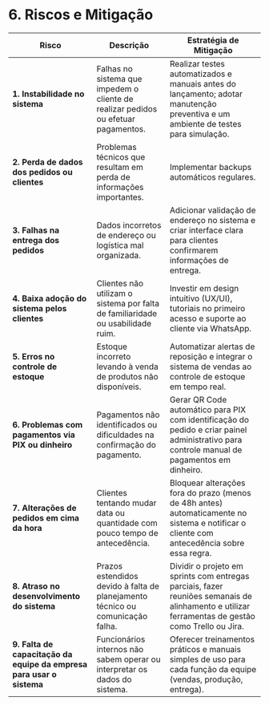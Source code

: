 # 6. Riscos e Mitigação

<table>
  <thead>
    <tr>
      <th>Risco</th>
      <th>Descrição</th>
      <th>Estratégia de Mitigação</th>
    </tr>
  </thead>
  <tbody>
    <tr>
      <td><strong>1. Instabilidade no sistema</strong></td>
      <td>Falhas no sistema que impedem o cliente de realizar pedidos ou efetuar pagamentos.</td>
      <td>Realizar testes automatizados e manuais antes do lançamento; adotar manutenção preventiva e um ambiente de testes para simulação.</td>
    </tr>
    <tr>
      <td><strong>2. Perda de dados dos pedidos ou clientes</strong></td>
      <td>Problemas técnicos que resultam em perda de informações importantes.</td>
      <td>Implementar backups automáticos regulares.</td>
    </tr>
    <tr>
      <td><strong>3. Falhas na entrega dos pedidos</strong></td>
      <td>Dados incorretos de endereço ou logística mal organizada.</td>
      <td>Adicionar validação de endereço no sistema e criar interface clara para clientes confirmarem informações de entrega.</td>
    </tr>
    <tr>
      <td><strong>4. Baixa adoção do sistema pelos clientes</strong></td>
      <td>Clientes não utilizam o sistema por falta de familiaridade ou usabilidade ruim.</td>
      <td>Investir em design intuitivo (UX/UI), tutoriais no primeiro acesso e suporte ao cliente via WhatsApp.</td>
    </tr>
    <tr>
      <td><strong>5. Erros no controle de estoque</strong></td>
      <td>Estoque incorreto levando à venda de produtos não disponíveis.</td>
      <td>Automatizar alertas de reposição e integrar o sistema de vendas ao controle de estoque em tempo real.</td>
    </tr>
    <tr>
      <td><strong>6. Problemas com pagamentos via PIX ou dinheiro</strong></td>
      <td>Pagamentos não identificados ou dificuldades na confirmação do pagamento.</td>
      <td>Gerar QR Code automático para PIX com identificação do pedido e criar painel administrativo para controle manual de pagamentos em dinheiro.</td>
    </tr>
    <tr>
      <td><strong>7. Alterações de pedidos em cima da hora</strong></td>
      <td>Clientes tentando mudar data ou quantidade com pouco tempo de antecedência.</td>
      <td>Bloquear alterações fora do prazo (menos de 48h antes) automaticamente no sistema e notificar o cliente com antecedência sobre essa regra.</td>
    </tr>
    <tr>
      <td><strong>8. Atraso no desenvolvimento do sistema</strong></td>
      <td>Prazos estendidos devido à falta de planejamento técnico ou comunicação falha.</td>
      <td>Dividir o projeto em sprints com entregas parciais, fazer reuniões semanais de alinhamento e utilizar ferramentas de gestão como Trello ou Jira.</td>
    </tr>
    <tr>
      <td><strong>9. Falta de capacitação da equipe da empresa para usar o sistema</strong></td>
      <td>Funcionários internos não sabem operar ou interpretar os dados do sistema.</td>
      <td>Oferecer treinamentos práticos e manuais simples de uso para cada função da equipe (vendas, produção, entrega).</td>
    </tr>
  </tbody>
</table>

